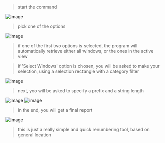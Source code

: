 > start the command

![image](https://user-images.githubusercontent.com/46314846/192531107-236d1a84-a70b-4c54-a34b-18aed00ae1df.png)

> pick one of the options

![image](https://user-images.githubusercontent.com/46314846/192531320-9d8f2af9-5c53-42cf-8fd3-fde0042de252.png)

> if one of the first two options is selected, the program will automatically retrieve either all windows, or the ones in the active view

> if 'Select Windows' option is chosen, you will be asked to make your selection, using a selection rectangle with a category filter

![image](https://user-images.githubusercontent.com/46314846/192531914-6962d78c-0f9d-413a-ae6f-afefd8d74f36.png)

> next, yoo will be asked to specify a prefix and a string length

![image](https://user-images.githubusercontent.com/46314846/192532342-ba9b26a4-df7e-4e42-a7f9-6c669fd2a4d9.png)
![image](https://user-images.githubusercontent.com/46314846/192532408-d1e5bd89-a8a2-481c-9d05-8e5d1bdef773.png)

> in the end, you will get a final report

![image](https://user-images.githubusercontent.com/46314846/192532532-cfca8fc7-3257-4096-a2e9-fcf86e82a6b6.png)

> this is just a really simple and quick renumbering tool, based on general location
